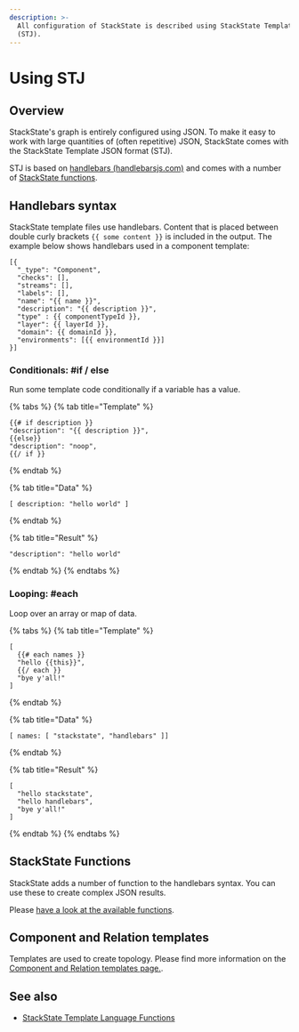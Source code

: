 ```yaml
---
description: >-
  All configuration of StackState is described using StackState Template JSON
  (STJ).
---
```


# Using STJ

## Overview

StackState's graph is entirely configured using JSON. To make it easy to work with large quantities of \(often repetitive\) JSON, StackState comes with the StackState Template JSON format \(STJ\).

STJ is based on [handlebars \(handlebarsjs.com\)](https://handlebarsjs.com/) and comes with a number of [StackState functions](stj_reference.md).

## Handlebars syntax

StackState template files use handlebars. Content that is placed between double curly brackets `{{ some content }}` is included in the output. The example below shows handlebars used in a component template:

```text
[{
  "_type": "Component",
  "checks": [],
  "streams": [],
  "labels": [],
  "name": "{{ name }}",
  "description": "{{ description }}",
  "type" : {{ componentTypeId }},
  "layer": {{ layerId }},
  "domain": {{ domainId }},
  "environments": [{{ environmentId }}]
}]
```

### Conditionals: \#if / else

Run some template code conditionally if a variable has a value.

{% tabs %}
{% tab title="Template" %}
```text
{{# if description }}
"description": "{{ description }}",
{{else}}
"description": "noop",
{{/ if }}
```
{% endtab %}

{% tab title="Data" %}
```text
[ description: "hello world" ]
```
{% endtab %}

{% tab title="Result" %}
```text
"description": "hello world"
```
{% endtab %}
{% endtabs %}

### Looping: \#each

Loop over an array or map of data.

{% tabs %}
{% tab title="Template" %}
```text
[
  {{# each names }}
  "hello {{this}}",
  {{/ each }}
  "bye y'all!"
]
```
{% endtab %}

{% tab title="Data" %}
```text
[ names: [ "stackstate", "handlebars" ]]
```
{% endtab %}

{% tab title="Result" %}
```text
[
  "hello stackstate",
  "hello handlebars",
  "bye y'all!"
]
```
{% endtab %}
{% endtabs %}

## StackState Functions

StackState adds a number of function to the handlebars syntax. You can use these to create complex JSON results.

Please [have a look at the available functions](stj_reference.md).

## Component and Relation templates

Templates are used to create topology. Please find more information on the [Component and Relation templates page.](../../../use/stackstate-concepts/components_relations.md).

## See also

* [StackState Template Language Functions](stj_reference.md)

